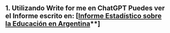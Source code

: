 ## 1. Utilizando Write for me en ChatGPT Puedes ver el Informe escrito en: [[Informe Estadístico sobre la Educación en Argentina](**https://chatgpt.com/share/6748e158-0c9c-8007-86d5-fe1621643330)**]
